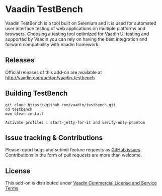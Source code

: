 # Vaadin TestBench

Vaadin TestBench is a tool built on Selenium and it is used for automated user interface testing of web applications on multiple platforms and browsers. Choosing a testing tool optimized for Vaadin UI testing and supported by Vaadin you can rely on having the best integration and forward compatibility with Vaadin framework. 

## Releases

Official releases of this add-on are available at http://vaadin.com/addon/vaadin-testbench

## Building TestBench

    git clone https://github.com/vaadin/testbench.git
    cd testbench
    mvn clean install
    
    Activate profiles : start-jetty-for-it and verify-only-phantom

## Issue tracking & Contributions

Please report bugs and submit feature requests as [GitHub issues](https://github.com/vaadin/testbench/issues). Contributions in the form of pull requests are more than welcome.

## License

This add-on is distributed under [Vaadin Commercial License and Service Terms](https://vaadin.com/commercial-license-and-service-terms).
